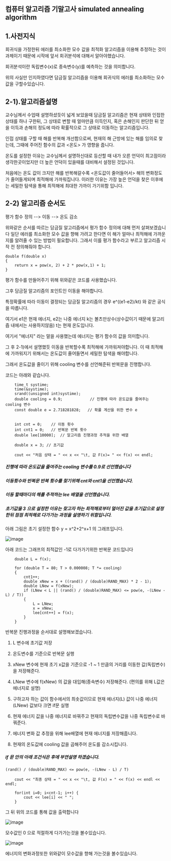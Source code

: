 ## 컴퓨터 알고리즘 기말고사 simulated annealing algorithm

## 1.사전지식

회귀식을 가정한뒤 에러를 최소화한 모수 값을 최적화 알고리즘을 이용해 추정하는 것이 과제이기 때문에 시작에 앞서 회귀분석에 대해서 알아야했습니다.

회귀분석이란 독립변수(x)로 종속변수(y)를 예측하는 것을 의미합니다. 

위의 사실만 인지하였다면 담금질 알고리즘을 이용해 회귀식의 에러를 최소화하는 모수 값을 구할수있습니다.

## 2-1).알고리즘설명

교수님께서 수업때 설명하셨듯이 넓게 보았을때 담금질 알고리즘은 현재 상태와 인접한 상태를 하나 구한뒤, 그 상태로 변할 때 얼마만큼 이득인지, 혹은 손해인지 판단한 뒤 얻을 이득과 손해의 정도에 따라 확률적으로 그 상태로 이동하는 알고리즘입니다.

인접 상태를 구할 때 해를 반복해 개선함으로써, 현재의 해 근방에 있는 해를 임의로 찾는데, 그때에 주어진 함수의 값과 <온도> 가 영향을 줍니다.

온도를 설정한 이유는 교수님께서 설명하신대로 등산할 때 내가 오른 언덕이 최고점이라 생각한곳이었지만 더 높은 언덕이 있을때를 대비해서 설정된 것입니다. 

처음에는 온도 값이 크지만 해를 반복해갈수록 <온도값이 줄어들어서> 해의 변화정도가 줄어들게되며 최적해에 가까워집니다. 이러한 이유는 가장 높은 언덕을 찾은 이후에는 세밀한 탐색을 통해 최적해에 최대한 가까이 가기위함 입니다.

## 2-2) 알고리즘 순서도

평가 함수 정의 --> 이동 --> 온도 감소

위와같은 순서를 따르는 담금질 알고리즘에서 평가 함수 정의에 대해 먼저 살펴보겠습니다
일단 에러를 최소화한 모수 값을 향해 가려고 한다면 이 해가 얼마나 최적해에 가까운지를 알려줄 수 있는 방법이 필요합니다. 그래서 이를 평가 함수라고 부르고 알고리즘 시작 전 정의해줘야 합니다.

```
double f(double x) 
{
    return x = pow(x, 2) + 2 * pow(x,1) + 1; 
}
```
평가 함수를 만들어주기 위해 위와같은 코드를 사용했습니다.

그후 담금질 알고리즘의 포인트인 이동을 해야합니다.

특정확률에 따라 이동이 결정되는 담금질 알고리즘의 경우 e^((e1-e2)/kt) 와 같은 공식을 따릅니다. 

여기서 e1은 현재 에너지, e2는 나중 에너지 k는 볼츠만상수(상수값이기 때문에 알고리즘 내에서는 사용하지않음) t는 현재 온도입니다. 

여기서 "에너지" 라는 말을 사용했는데 에너지는 평가 함수의 값을 의미합니다. 

그 후 2-1)에서 설명했듯 이동을 반복할수록 최적해에 가까워져야합니다. 이 때 최적해에 가까워지기 위해서는 온도값이 줄어들면서 세밀한 탐색을 해야합니다. 

그래서 온도값을 줄이기 위해 cooling 변수를 선언해준뒤 반복문을 진행합니다.

코드는 아래와 같습니다.
```
    time_t systime;                               
    time(&systime);
    srand((unsigned int)systime);
    double cooling = 0.9;            // 진행에 따라 온도값을 줄여주는 cooling 변수
    const double e = 2.718281828;	// 확률 계산을 위한 변수 e
    
    
    int cnt = 0;	// 이동 횟수
    int cnt1 = 0;	// 반복문 반복 횟수
    double lee[10000];	// 알고리즘 진행과정 추적을 위한 배열
    
    double x = 3; // 초기값
 
    cout << "처음 상태 = " << x << "\t, 값 F(x)= " << f(x) << endl;	
  ```
##### 진행에 따라 온도값을 줄여주는 cooling 변수를 0.9로 선언했습니다
##### 이동횟수와 반복문 반복 횟수를 찾기위해 cnt와 cnt1을 선언했습니다.
##### 이동 할때마다의 해를 추적하는 lee 배열을 선언했습니다.
##### 초기값을 3 으로 설정한 이유는 찾고자 하는 최적해로부터 멀어진 값을 초기값으로 설정한뒤 점점 최적해로 다가가는 과정을 설명하기 위함입니다.

아래 그림은 초기 설정한 함수  y = x^2+2^x+1 의 그래프입니다.

![image](https://user-images.githubusercontent.com/97587573/173231940-dde2c522-9702-44bf-9a65-a8a3ffa615ca.png)

아래 코드는 그래프의 최적값인 -1로 다가가기위한 반복문 코드입니다

```
    double L = f(x);
 
    for (double T = 80; T > 0.000008; T *= cooling) 
    {
      	cnt1++;
        double xNew = x + ((rand() / (double)RAND_MAX) * 2 - 1);
        double LNew = f(xNew);
        if (LNew < L || (rand() / (double)RAND_MAX) <= pow(e, -(LNew - L) / T))
        {
            L = LNew;
            x = xNew;
            lee[cnt++] = f(x);
        }
    }
```

반복문 진행과정을 순서대로 설명해보겠습니다.

1. L 변수에 초기값 저장

2. 온도변수를 기준으로 반복문 실행
 
3. xNew 변수에 현재 초기 x값을 기준으로 -1 ~ 1 만큼의 거리를 이동한 값(독립변수)을 저장해준다.

4. LNew 변수에 f(xNew) 의 값을 대입해(종속변수) 저장해준다. (편의를 위해 L값은 에너지로 설명) 

5. 구하고자 하는 값이 함수에서의 최솟값이므로 현재 에너지(L) 값이 나중 에너지(LNew) 값보다 크면 if문 실행

6. 현재 에너지 값을 나중 에너지로 바꿔주고 현재의 독립변수값을 나중 독립변수로 바꿔준다.

7. 에너지 변화 값 추정을 위해 lee배열에 현재 에너지를 저장해줍니다.

8. 현재의 온도값에 cooling 값을 곱해주어 온도를 감소시킵니다.

##### if 문 안의 아래 조건식은 후에 부연설명 하겠습니다.
```
(rand() / (double)RAND_MAX) <= pow(e, -(LNew - L) / T)
```

```
    cout << "최종 상태 = " << x << "\t, 값 F(x) = " << f(x) << endl << endl;
    
    for(int i=0; i<cnt-1; i++) {
    	cout << lee[i] << " ";
	}
```
그 뒤 위의 코드를 통해 값을 출력합니다 

![image](https://user-images.githubusercontent.com/97587573/173234568-f09ab4c1-9cd7-4c03-b8dd-809228f52f6c.png)

모수값인 0 으로 적절하게 다가가는것을 볼수있습니다. 

![image](https://user-images.githubusercontent.com/97587573/173234587-595529db-a537-44d4-894f-ce71fa1d2910.png)

에너지의 변화과정또한 위와같이 모수값을 향해 가는것을 볼수있습니다.
